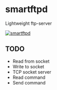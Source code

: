 # smartftpd 
Lightweight ftp-server

[![smartftpd](https://github.com/ivorob/smartftpd/actions/workflows/cmake.yml/badge.svg)](https://github.com/ivorob/smartftpd/actions)

## TODO
- Read from socket
- Write to socket
- TCP socket server
- Read command
- Send command
